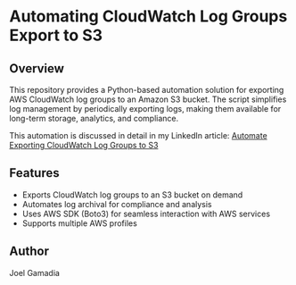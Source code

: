 # Automating CloudWatch Log Groups Export to S3

## Overview
This repository provides a Python-based automation solution for exporting AWS CloudWatch log groups to an Amazon S3 bucket. The script simplifies log management by periodically exporting logs, making them available for long-term storage, analytics, and compliance.

This automation is discussed in detail in my LinkedIn article: [Automate Exporting CloudWatch Log Groups to S3](https://www.linkedin.com/pulse/automate-exporting-cloudwatch-log-groups-s3-bucket-joel-gamadia-sdslc/)

## Features
- Exports CloudWatch log groups to an S3 bucket on demand
- Automates log archival for compliance and analysis
- Uses AWS SDK (Boto3) for seamless interaction with AWS services
- Supports multiple AWS profiles

## Author
Joel Gamadia

